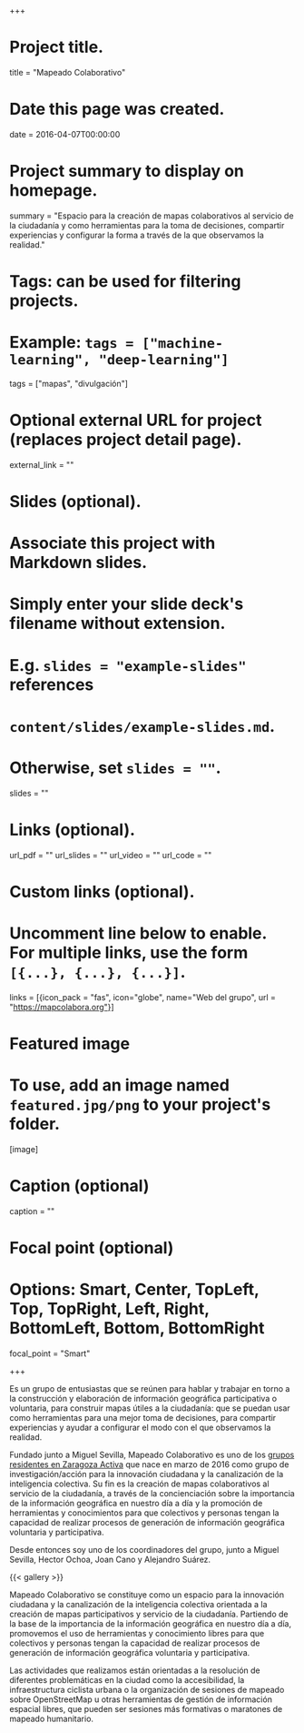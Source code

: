 +++
# Project title.
title = "Mapeado Colaborativo"

# Date this page was created.
date = 2016-04-07T00:00:00

# Project summary to display on homepage.
summary = "Espacio para la creación de mapas colaborativos al servicio de la ciudadanía y como herramientas para la toma de decisiones, compartir experiencias y configurar la forma a través de la que observamos la realidad."

# Tags: can be used for filtering projects.
# Example: `tags = ["machine-learning", "deep-learning"]`
tags = ["mapas", "divulgación"]

# Optional external URL for project (replaces project detail page).
external_link = ""

# Slides (optional).
#   Associate this project with Markdown slides.
#   Simply enter your slide deck's filename without extension.
#   E.g. `slides = "example-slides"` references
#   `content/slides/example-slides.md`.
#   Otherwise, set `slides = ""`.
slides = ""

# Links (optional).
url_pdf = ""
url_slides = ""
url_video = ""
url_code = ""

# Custom links (optional).
#   Uncomment line below to enable. For multiple links, use the form `[{...}, {...}, {...}]`.
links = [{icon_pack = "fas", icon="globe", name="Web del grupo", url = "https://mapcolabora.org"}]

# Featured image
# To use, add an image named `featured.jpg/png` to your project's folder.
[image]
  # Caption (optional)
  caption = ""

  # Focal point (optional)
  # Options: Smart, Center, TopLeft, Top, TopRight, Left, Right, BottomLeft, Bottom, BottomRight
  focal_point = "Smart"

+++

Es un grupo de entusiastas que se reúnen para hablar y trabajar en torno a la construcción y elaboración de información geográfica participativa o voluntaria, para construir mapas útiles a la ciudadanía: que se puedan usar como herramientas para una mejor toma de decisiones, para compartir experiencias y ayudar a configurar el modo con el que observamos la realidad.

Fundado junto a Miguel Sevilla, Mapeado Colaborativo es uno de los [grupos residentes en Zaragoza Activa](http://blogzac.es/category/think-zac-las-armas/grupos-residentes/) que nace en marzo de 2016 como grupo de investigación/acción para la innovación ciudadana y la canalización de la inteligencia colectiva. Su fin es la creación de mapas colaborativos al servicio de la ciudadanía, a través de la concienciación sobre la importancia de la información geográfica en nuestro día a día y la promoción de herramientas y conocimientos para que colectivos y personas tengan la capacidad de realizar procesos de generación de información geográfica voluntaria y participativa.

Desde entonces soy uno de los coordinadores del grupo, junto a Miguel Sevilla, Hector Ochoa, Joan Cano y Alejandro Suárez.

{{< gallery >}}

Mapeado Colaborativo se constituye como un espacio para la innovación ciudadana y la canalización de la inteligencia colectiva orientada a la  creación de mapas participativos y servicio de la ciudadanía. Partiendo de la base de la importancia de la información geográfica en nuestro día a día, promovemos el uso de herramientas y conocimiento libres para que colectivos y personas tengan la capacidad de realizar procesos de generación de información geográfica voluntaria y participativa.

Las actividades que realizamos están orientadas a la resolución de diferentes problemáticas en la ciudad como la accesibilidad, la infraestructura ciclista urbana o la organización de sesiones de mapeado sobre OpenStreetMap u otras herramientas de gestión de información espacial libres, que pueden ser sesiones más formativas o maratones de mapeado humanitario.
